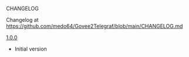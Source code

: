 CHANGELOG

Changelog at https://github.com/medo64/Govee2Telegraf/blob/main/CHANGELOG.md


[1.0.0]

- Initial version


[unreleased]: https://github.com/medo64/Govee2Telegraf
[1.0.0]: https://github.com/medo64/Govee2Telegraf/releases/tag/v1.0.0
